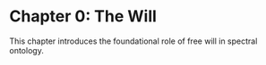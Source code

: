 # Chapter 0: The Will

This chapter introduces the foundational role of free will in spectral ontology.